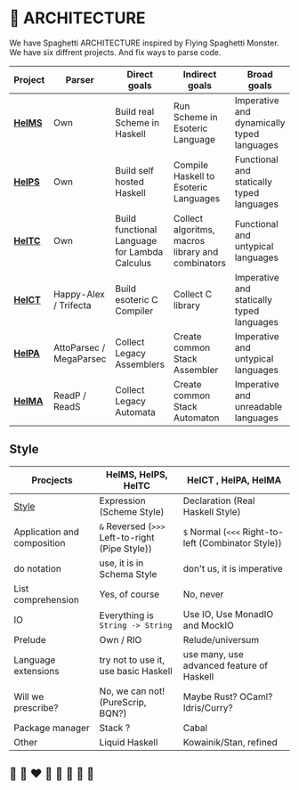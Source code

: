 # 📐 ARCHITECTURE

We have Spaghetti ARCHITECTURE inspired by Flying Spaghetti Monster.
We have six diffrent projects. And fix ways to parse code.

| Project | Parser | Direct goals | Indirect goals | Broad goals |
| ---     | ---    | --- | --- | --- |
| **[HelMS](http://helvm.org/helms)** | Own        | Build real Scheme in Haskell | Run Scheme in Esoteric Language | Imperative and dynamically typed languages |
| **[HelPS](http://helvm.org/helps)** | Own | Build self hosted Haskell | Compile Haskell to Esoteric Languages | Functional and statically typed languages |
| **[HelTC](http://helvm.org/heltc)** | Own          | Build functional Language for Lambda Calculus | Collect algoritms, macros library and combinators | Functional and untypical languages |
| **[HelCT](http://helvm.org/helct)** | Happy-Alex / Trifecta        | Build esoteric C Compiler | Collect C library | Imperative and statically typed languages |
| **[HelPA](http://helvm.org/helpa)** | AttoParsec / MegaParsec        | Collect Legacy Assemblers | Create common Stack Assembler | Imperative and untypical languages |
| **[HelMA](http://helvm.org/helma)** | ReadP / ReadS             | Collect Legacy Automata | Create common Stack Automaton | Imperative and unreadable languages |
## Style

| Procjects                                                          | HelMS, HelPS, HelTC                             | HelCT , HelPA, HelMA                                 |
| ------------------------------------------------------------------ | ----------------------------------------------- | ---------------------------------------------------- |
| [Style](https://wiki.haskell.org/Declaration_vs._expression_style) | Expression (Scheme Style)                       | Declaration (Real Haskell Style)                     |
| Application and composition                                        | `&` Reversed (`>>>` Left-to-right (Pipe Style)) | `$` Normal (`<<<` Right-to-left (Combinator Style))  |
| do notation                                                        | use, it is in Schema Style                      | don't us, it is imperative                           |
| List comprehension                                                 | Yes, of course                                  | No, never                                            |
| IO                                                                 | Everything is `String -> String`                | Use IO, Use MonadIO and MockIO                       |
| Prelude                                                            | Own / RIO                                       | Relude/universum                                     |
| Language extensions                                                | try not to use it, use basic Haskell            | use many, use advanced feature of Haskell            |
| Will we prescribe?                                                 | No, we can not! (PureScrip, BQN?)               | Maybe Rust? OCaml? Idris/Curry?                      |
| Package manager                                                    | Stack ?                                         | Cabal                                                |
| Other                                                              | Liquid Haskell                                  | Kowainik/Stan, refined                               |

## 🦄 🌈 ❤️ 💛 💚 💙 🤍 🖤
